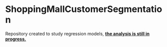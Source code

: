 # ShoppingMallCustomerSegmentation

Repository created to study regression models, **[the analysis is still in progress.](https://github.com/carlacosmo/ShoppingMallCustomerSegmentation/blob/main/shopping-mall-customer-segmentation-data-regression-model.ipynb)**
